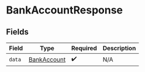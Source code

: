 # BankAccountResponse


## Fields

| Field                                             | Type                                              | Required                                          | Description                                       |
| ------------------------------------------------- | ------------------------------------------------- | ------------------------------------------------- | ------------------------------------------------- |
| `data`                                            | [BankAccount](../../models/shared/bankaccount.md) | :heavy_check_mark:                                | N/A                                               |